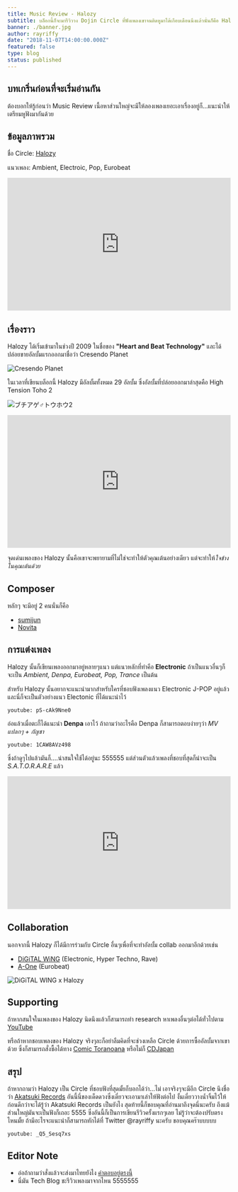 ```yaml
---
title: Music Review - Halozy
subtitle: บล็อกนี้ก็จะมารีวิววง Dojin Circle ที่ฟังเพลงเขาจนติดหูมาได้เกือบเดือนนึงแล้วนั่นก็คือ Halozy นั่นเอง
banner: ./banner.jpg
author: rayriffy
date: "2018-11-07T14:00:00.000Z"
featured: false
type: blog
status: published
---
```


## บทเกริ่นก่อนที่จะเริ่มอ่านกัน

ต้องบอกให้รู้ก่อนว่า Music Review เนื้อหาส่วนใหญ่จะมีให้ลองเพลงเยอะเอาเรื่องอยู่ก็...แนะนำให้เตรียมหูฟังมากันด้วย


## ข้อมูลภาพรวม

ชื่อ Circle: [Halozy](http://halozy.com)

แนวเพลง: Ambient, Electroic, Pop, Eurobeat

<iframe width="100%" height="300" scrolling="no" frameborder="no" allow="autoplay" src="https://w.soundcloud.com/player/?url=https%3A//api.soundcloud.com/tracks/248617191&color=%23ff5500&auto_play=false&hide_related=false&show_comments=true&show_user=true&show_reposts=false&show_teaser=true&visual=true"></iframe>

## เรื่องราว

Halozy ได้เริ่มเข้ามาในช่วงปี 2009 ในชื่อของ **"Heart and Beat Technology"** และได้ปล่อยขายอัลบั้มแรกออกมาชื่อว่า Cresendo Planet

![Cresendo Planet](./cresendoplanet.jpg)


ในเวลาที่เขียนบล็อกนี้ Halozy มีอัลบั้มทั้งหมด 29 อัลบั้ม ซึ่งอัลบั้มที่ปล่อยออกมาล่าสุดคือ High Tension Toho 2

![ブチアゲ♂トウホウ2](./hightensiontoho2.jpg)

<iframe width="100%" height="300" scrolling="no" frameborder="no" allow="autoplay" src="https://w.soundcloud.com/player/?url=https%3A//api.soundcloud.com/tracks/346294180&color=%23ff5500&auto_play=false&hide_related=false&show_comments=true&show_user=true&show_reposts=false&show_teaser=true&visual=true"></iframe>

จุดเด่นเพลงของ Halozy นั้นคือเขาจะพยายามที่ไม่ใช่จะทำให้ตัวคุณเต้นอย่างเดียว แต่จะทำให้*ใจข้างในคุณเต้นด้วย*

## Composer

หลักๆ จะมีอยู่ 2 คนนั่นก็คือ

 - [sumijun](https://twitter.com/sumijun_halozy)
 - [Novita](https://twitter.com/novita_halozy)

## การแต่งเพลง

Halozy นั้นก็เขียนเพลงออกมาอยู่หลายๆแนว แต่แนวหลักที่ทำคือ **Electronic** ถ้าเป็นแนวอื่นๆก็จะเป็น *Ambient, Denpa, Eurobeat, Pop, Trance* เป็นต้น

สำหรับ Halozy นั้นอยากจะแนะนำมากสำหรับใครที่ชอบฟังเพลงแนว Electronic J-POP อยู่แล้ว และนี่ก็จะเป็นตัวอย่างแนว Electonic ที่ได้แนะนำไว้

`youtube: pS-cAk9Nne0`

อ่อแล้วเมื่อตะกี้ได้แนะนำ **Denpa** เอาไว้ ถ้าถามว่าอะไรคือ Denpa ก็สามารถตอบง่ายๆว่า *MV แปลกๆ + กัญชา*

`youtube: 1CAW8AVz498`

ซึ่งถ้าดูๆไปแล้วมันก็....น่าสนใจใช้ได้อยู่นะ 555555 แต่ส่วนตัวแล้วเพลงที่ชอบที่สุดก็น่าจะเป็น *S.A.T.O.R.A.R.E* แล้ว

<iframe width="100%" height="300" scrolling="no" frameborder="no" allow="autoplay" src="https://w.soundcloud.com/player/?url=https%3A//api.soundcloud.com/tracks/226832518&color=%23ff5500&auto_play=false&hide_related=false&show_comments=true&show_user=true&show_reposts=false&show_teaser=true&visual=true"></iframe>

## Collaboration

นอกจากนี้ Halozy ก็ได้มีการร่วมกับ Circle อื่นๆเพื่อที่จะทำอัลบั้ม collab ออกมาอีกด้วยเช่น

 - [DiGiTAL WiNG](http://digital-wing.net/) (Electronic, Hyper Techno, Rave)
 - [A-One](http://a-one-records.com/) (Eurobeat)

![DiGiTAL WING x Halozy](./digitalwing.jpg)

## Supporting

ถ้าหากสนใจในเพลงของ Halozy นิดนึงแล้วก็สามารถทำ research หาเพลงอื่นๆต่อได้ทั่วไปตาม [YouTube](https://www.youtube.com/results?search_query=Halozy)

หรือถ้าหากชอบเพลงของ Halozy จริงๆละก็อย่าลืมคิดที่จะช่วงเหลือ Circle ด้วยการซื้ออัลบั้มจากเขาด้วย ซึ่งก็สามารถสั่งซื้อได้ทาง [Comic Toranoana](https://ec.toranoana.jp/tora_r/ec/cit/circle/2UPAe16P8V7KdB6Sd687/all/) หรือไม่ก็ [CDJapan](http://www.cdjapan.co.jp/searches?term.media_format=&q=Halozy)

## สรุป

ถ้าหากถามว่า Halozy เป็น Circle ที่ชอบฟังที่สุดมั้ยก็บอกได้ว่า...ไม่ เอาจริงๆจะมีอีก Circle นึงชื่อว่า [Akatsuki Records](http://akatsuki-records.com) อันนี้นี่ของเด็ดดวงซึ่งเดี๋ยวจะเอามาเล่าให้ฟังต่อไป งั้นเดี๋ยววางน้ำจิ้มไว้ให้ก่อนดีกว่าจะได้รู้ว่า Akatsuki Records เป็นยังไง สุดท้ายนี้ก็ขอบคุณที่อ่านมาถึงจุดนี่นะครับ ถึงแม้ส่วนใหญ่มันจะเป็นฟังก็เถอะ 5555 ซึ่งอันนี้ก็เป็นการเขียนรีวิวครั้งแรกๆเลย ไม่รู้ว่าจะต้องปรับตรงไหนมั้ย ถ้ามีอะไรจะแนะนำก็สามารถทักได้ที่ Twitter @rayriffy นะครับ ขอบคุณคร๊าบบบบบ

`youtube: _Q5_Sesq7xs`

## Editor Note

- อ่อถ้าถามว่าสั่งแล้วจะส่งมาไทยยังไง [คำตอบอยู่ตรงนี้](https://www.google.com/search?q=Japan+Proxy+Shipping)
- นี่มัน Tech Blog ชะรีวิวเพลงมาจากไหน 5555555